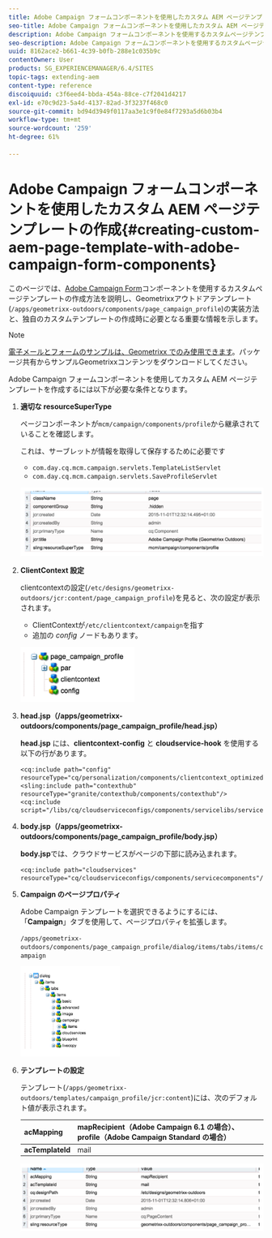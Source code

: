 ```yaml
---
title: Adobe Campaign フォームコンポーネントを使用したカスタム AEM ページテンプレートの作成
seo-title: Adobe Campaign フォームコンポーネントを使用したカスタム AEM ページテンプレートの作成
description: Adobe Campaign フォームコンポーネントを使用するカスタムページテンプレートを作成します
seo-description: Adobe Campaign フォームコンポーネントを使用するカスタムページテンプレートを作成します
uuid: 8162ace2-b661-4c39-b0fb-288e1c035b9c
contentOwner: User
products: SG_EXPERIENCEMANAGER/6.4/SITES
topic-tags: extending-aem
content-type: reference
discoiquuid: c3f6eed4-bbda-454a-88ce-c7f2041d4217
exl-id: e70c9d23-5a4d-4137-82ad-3f3237f468c0
source-git-commit: bd94d3949f0117aa3e1c9f0e84f7293a5d6b03b4
workflow-type: tm+mt
source-wordcount: '259'
ht-degree: 61%

---
```


# Adobe Campaign フォームコンポーネントを使用したカスタム AEM ページテンプレートの作成{#creating-custom-aem-page-template-with-adobe-campaign-form-components}

このページでは、[Adobe Campaign Form](/help/sites-authoring/adobe-campaign-components.md)コンポーネントを使用するカスタムページテンプレートの作成方法を説明し、Geometrixxアウトドアテンプレート(`/apps/geometrixx-outdoors/components/page_campaign_profile`)の実装方法と、独自のカスタムテンプレートの作成時に必要となる重要な情報を示します。

>[!NOTE]
>
>[電子メールとフォームのサンプルは、Geometrixx でのみ使用できます](/help/sites-developing/we-retail.md)。パッケージ共有からサンプルGeometrixxコンテンツをダウンロードしてください。

Adobe Campaign フォームコンポーネントを使用してカスタム AEM ページテンプレートを作成するには以下が必要な条件となります。

1. **適切な resourceSuperType**

   ページコンポーネントが`mcm/campaign/components/profile`から継承されていることを確認します。

   これは、サーブレットが情報を取得して保存するために必要です

   * `com.day.cq.mcm.campaign.servlets.TemplateListServlet`
   * `com.day.cq.mcm.campaign.servlets.SaveProfileServlet`

   ![chlimage_1-201](assets/chlimage_1-201.png)

1. **ClientContext 設定**

   clientcontextの設定(`/etc/designs/geometrixx-outdoors/jcr:content/page_campaign_profile`)を見ると、次の設定が表示されます。

   * ClientContextが`/etc/clientcontext/campaign`を指す
   * 追加の *config* ノードもあります。

   ![chlimage_1-202](assets/chlimage_1-202.png)

1. **head.jsp（/apps/geometrixx-outdoors/components/page_campaign_profile/head.jsp）**

   **head.jsp** には、**clientcontext-config** と **cloudservice-hook** を使用する以下の行があります。

   ```
   <cq:include path="config" resourceType="cq/personalization/components/clientcontext_optimized/config"/>
   <sling:include path="contexthub" resourceType="granite/contexthub/components/contexthub"/>
   <cq:include script="/libs/cq/cloudserviceconfigs/components/servicelibs/servicelibs.jsp"/>
   ```

1. **body.jsp（/apps/geometrixx-outdoors/components/page_campaign_profile/body.jsp）**

   **body.jsp**&#x200B;では、クラウドサービスがページの下部に読み込まれます。

   ```
   <cq:include path="cloudservices" resourceType="cq/cloudserviceconfigs/components/servicecomponents"/>
   ```

1. **Campaign のページプロパティ**

   Adobe Campaign テンプレートを選択できるようにするには、「**Campaign**」タブを使用して、ページプロパティを拡張します。

   `/apps/geometrixx-outdoors/components/page_campaign_profile/dialog/items/tabs/items/campaign`

   ![chlimage_1-203](assets/chlimage_1-203.png)

1. **テンプレートの設定**

   テンプレート(`/apps/geometrixx-outdoors/templates/campaign_profile/jcr:content`)には、次のデフォルト値が表示されます。

   | **acMapping** | mapRecipient（Adobe Campaign 6.1 の場合）、profile（Adobe Campaign Standard の場合） |
   |---|---|
   | **acTemplateId** | mail |

   ![chlimage_1-204](assets/chlimage_1-204.png)
